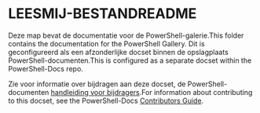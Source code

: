 # <a name="readme"></a><span data-ttu-id="37c71-101">LEESMIJ-BESTAND</span><span class="sxs-lookup"><span data-stu-id="37c71-101">README</span></span>

<span data-ttu-id="37c71-102">Deze map bevat de documentatie voor de PowerShell-galerie.</span><span class="sxs-lookup"><span data-stu-id="37c71-102">This folder contains the documentation for the PowerShell Gallery.</span></span>
<span data-ttu-id="37c71-103">Dit is geconfigureerd als een afzonderlijke docset binnen de opslagplaats PowerShell-documenten.</span><span class="sxs-lookup"><span data-stu-id="37c71-103">This is configured as a separate docset within the PowerShell-Docs repo.</span></span>

<span data-ttu-id="37c71-104">Zie voor informatie over bijdragen aan deze docset, de PowerShell-documenten [handleiding voor bijdragers](https://github.com/PowerShell/PowerShell-Docs/blob/staging/CONTRIBUTING.md).</span><span class="sxs-lookup"><span data-stu-id="37c71-104">For information about contributing to this docset, see the PowerShell-Docs [Contributors Guide](https://github.com/PowerShell/PowerShell-Docs/blob/staging/CONTRIBUTING.md).</span></span>
